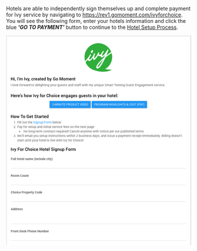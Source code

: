 Hotels are able to independently sign themselves up and complete payment for Ivy service by navigating to https://rev1.gomoment.com/ivyforchoice. You will see the following form, enter your hotels information and click the blue _**'GO TO PAYMENT'**_ button to continue to the [Hotel Setup Process](./Hotel-Setup-Process).

![](./img/ivyforchoice.png)